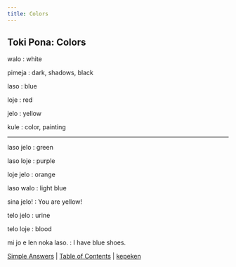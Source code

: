 ```yaml
---
title: Colors
---
```


## Toki Pona: Colors

walo
: white

pimeja
: dark, shadows, black

laso
: blue

loje
: red

jelo
: yellow

kule
: color, painting

---

laso jelo
: green

laso loje
: purple

loje jelo
: orange

laso walo
: light blue

sina jelo!
: You are yellow!

telo jelo
: urine

telo loje
: blood

mi jo e len noka laso.
: I have blue shoes.

[Simple Answers](29SimpleAnswers.md) | [Table of Contents](toc.md) | [kepeken](31kepeken.md)
